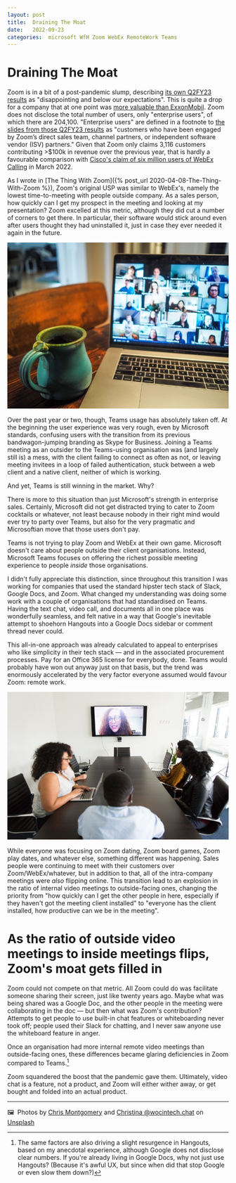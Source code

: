```yaml
---
layout: post
title:  Draining The Moat 
date:   2022-09-23 
categories:  microsoft WfH Zoom WebEx RemoteWork Teams 
---
```


# Draining The Moat


Zoom is in a bit of a post-pandemic slump, describing [its own Q2FY23 results](https://investors.zoom.us/static-files/393d5421-51ac-4921-8c59-a2fad0e5a935) as "disappointing and below our expectations". This is quite a drop for a company that at one point was [more valuable than ExxonMobil](https://www.forbes.com/sites/sergeiklebnikov/2020/10/29/zoom-is-now-worth-more-than-exxonmobil-and-founder-eric-yuans-net-worth-has-nearly-doubled-in-three-months/). Zoom does not disclose the total number of users, only "enterprise users", of which there are 204,100. "Enterprise users" are defined in a footnote to [the slides from those Q2FY23 results](https://investors.zoom.us/static-files/554d79e1-edb6-4833-9258-6a3b9e962581) as "customers who have been engaged by Zoom’s direct sales team, channel partners, or independent software vendor (ISV) partners." Given that Zoom only claims 3,116 customers contributing >$100k in revenue over the previous year, that is hardly a favourable comparison with [Cisco's claim of six million users of WebEx Calling](https://www.prnewswire.com/news-releases/webex-by-cisco-reimagines-hybrid-work-experiences-301507669.html) in March 2022.

As I wrote in [The Thing With Zoom]({% post_url 2020-04-08-The-Thing-With-Zoom %}), Zoom's original USP was similar to WebEx's, namely the lowest time-to-meeting with people outside company. As a sales person, how quickly can I get my prospect in the meeting and looking at my presentation? Zoom excelled at this metric, although they did cut a number of corners to get there. In particular, their software would stick around even after users thought they had uninstalled it, just in case they ever needed it again in the future.

![](/images/144153.jpeg)

Over the past year or two, though, Teams usage has absolutely taken off. At the beginning the user experience was very rough, even by Microsoft standards, confusing users with the transition from its previous bandwagon-jumping branding as Skype for Business. Joining a Teams meeting as an outsider to the Teams-using organisation was (and largely still is) a mess, with the client failing to connect as often as not, or leaving meeting invitees in a loop of failed authentication, stuck between a web client and a native client, neither of which is working.

And yet, Teams is still winning in the market. Why?

There is more to this situation than just Microsoft's strength in enterprise sales. Certainly, Microsoft did not get distracted trying to cater to Zoom cocktails or whatever, not least because nobody in their right mind would ever try to party over Teams, but also for the very pragmatic and Microsoftian move that those users don't pay.

Teams is not trying to play Zoom and WebEx at their own game. Microsoft doesn't care about people outside their client organisations. Instead, Microsoft Teams focuses on offering the richest possible meeting experience to people *inside* those organisations.

I didn't fully appreciate this distinction, since throughout this transition I was working for companies that used the standard hipster tech stack of Slack, Google Docs, and Zoom. What changed my understanding was doing some work with a couple of organisations that had standardised on Teams. Having the text chat, video call, and documents all in one place was wonderfully seamless, and felt native in a way that Google's inevitable attempt to shoehorn Hangouts into a Google Docs sidebar or comment thread never could.

This all-in-one approach was already calculated to appeal to enterprises who like simplicity in their tech stack — and in the associated procurement processes. Pay for an Office 365 license for everybody, done. Teams would probably have won out anyway just on that basis, but the trend was enormously accelerated by the very factor everyone assumed would favour Zoom: remote work.

![](/images/144402.jpeg)

While everyone was focusing on Zoom dating, Zoom board games, Zoom play dates, and whatever else, something different was happening. Sales people were continuing to meet with their customers over Zoom/WebEx/whatever, but in addition to that, all of the intra-company meetings were *also* flipping online. This transition lead to an explosion in the ratio of internal video meetings to outside-facing ones, changing the priority from "how quickly can I get the other people in here, especially if they haven't got the meeting client installed" to "everyone has the client installed, how productive can we be in the meeting".

# As the ratio of outside video meetings to inside meetings flips, Zoom's moat gets filled in

Zoom could not compete on that metric. All Zoom could do was facilitate someone sharing their screen, just like twenty years ago. Maybe what was being shared was a Google Doc, and the other people in the meeting were collaborating in the doc — but then what was Zoom's contribution? Attempts to get people to use built-in chat features or whiteboarding never took off; people used their Slack for chatting, and I never saw anyone use the whiteboard feature in anger.

Once an organisation had more internal remote video meetings than outside-facing ones, these differences became glaring deficiencies in Zoom compared to Teams.[^1]

Zoom squandered the boost that the pandemic gave them. Ultimately, video chat is a feature, not a product, and Zoom will either wither away, or get bought and folded into an actual product.

[^1]: The same factors are also driving a slight resurgence in Hangouts, based on my anecdotal experience, although Google does not disclose clear numbers. If you're already living in Google Docs, why not just use Hangouts? (Because it's awful UX, but since when did that stop Google or even slow them down?)

***
🖼️  Photos by [Chris Montgomery](http://chrismontgomery.ca) and [Christina @wocintech.chat](http://wocintechchat.com) on [Unsplash](https://www.unsplash.com)

